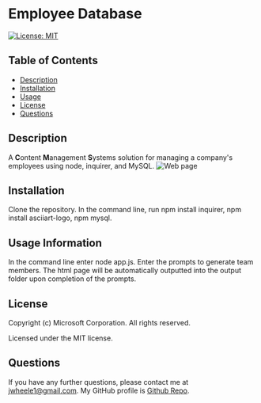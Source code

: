 # Employee Database
  [![License: MIT](https://img.shields.io/badge/License-MIT-yellow.svg)](https://opensource.org/licenses/MIT)
  ## Table of Contents
  * [Description](#Description)
  * [Installation](#Installation)
  * [Usage](#Usage)
  * [License](#License)
  * [Questions](#Questions)
  ## Description
  A **C**ontent **M**anagement **S**ystems solution for managing a company's employees using node, inquirer, and MySQL.
  ![Web page](https://drive.google.com/file/d/1JMG6P4pG00N3uqT7K_lNZ-0zAJcOa15A/view?usp=sharing)
  ## Installation
  Clone the repository. In the command line, run npm install inquirer, npm install asciiart-logo, npm mysql.
  ## Usage Information
  In the command line enter node app.js. Enter the prompts to generate team members. The html page will be automatically outputted into the output folder upon completion of the prompts.
  ## License
  Copyright (c) Microsoft Corporation. All rights reserved.
  
  Licensed under the MIT license.
  ## Questions
  If you have any further questions, please contact me at jwheele1@gmail.com.
  My GitHub profile is [Github Repo](https://github.com/jrtwheeler).
